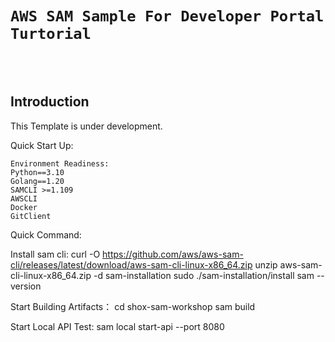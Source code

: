 # ```AWS SAM Sample For Developer Portal Turtorial```

<br>
<br>


## Introduction

This Template is under development. 

Quick Start Up:

```
Environment Readiness:
Python==3.10
Golang==1.20
SAMCLI >=1.109
AWSCLI
Docker
GitClient
```

Quick Command:

Install sam cli:
curl -O https://github.com/aws/aws-sam-cli/releases/latest/download/aws-sam-cli-linux-x86_64.zip
unzip aws-sam-cli-linux-x86_64.zip -d sam-installation
sudo ./sam-installation/install
sam --version

Start Building Artifacts：
cd shox-sam-workshop
sam build

Start Local API Test:
sam local start-api --port 8080



<br>
<br>

